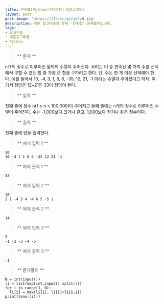 ```yaml
---
title: 연속합(Python)(다이나믹 프로그래밍)
layout: post
post-image: 'https://ifh.cc/g/zjvJzN.jpg'
description: 백준 알고리즘의 문제 '연속합' 문제풀이입니다.
tags:
- 알고리즘
- 백준알고리즘
- Python
---
```



>** 문제 **

n개의 정수로 이루어진 임의의 수열이 주어진다. 우리는 이 중 연속된 몇 개의 수를 선택해서 구할 수 있는 합 중 가장 큰 합을 구하려고 한다. 단, 수는 한 개 이상 선택해야 한다.
예를 들어서 10, -4, 3, 1, 5, 6, -35, 12, 21, -1 이라는 수열이 주어졌다고 하자. 여기서 정답은 12+21인 33이 정답이 된다.

>** 입력 **

첫째 줄에 정수 n(1 ≤ n ≤ 100,000)이 주어지고 둘째 줄에는 n개의 정수로 이루어진 수열이 주어진다. 수는 -1,000보다 크거나 같고, 1,000보다 작거나 같은 정수이다.

>** 출력 **

첫째 줄에 답을 출력한다.

>** 예제 입력 1 **

	10
	10 -4 3 1 5 6 -35 12 21 -1

>** 예제 출력 1 **

	33

>** 예제 입력 2 **

	10
	2 1 -4 3 4 -4 6 5 -5 1

>** 예제 출력 2 **

	14

>** 예제 입력 3 **

	5
	-1 -2 -3 -4 -5

>** 예제 출력 3 **

	-1

>** 문제풀이 **

	N = int(input())
	li = list(map(int,input().split()))
	for i in range(1, N):
	  li[i] = max(li[i], li[i]+li[i-1])
	print((max(li)))
